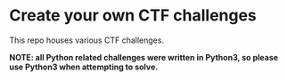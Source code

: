 # Create your own CTF challenges

This repo houses various CTF challenges.

**NOTE: all Python related challenges were written in Python3, so please use Python3 when attempting to solve.**
